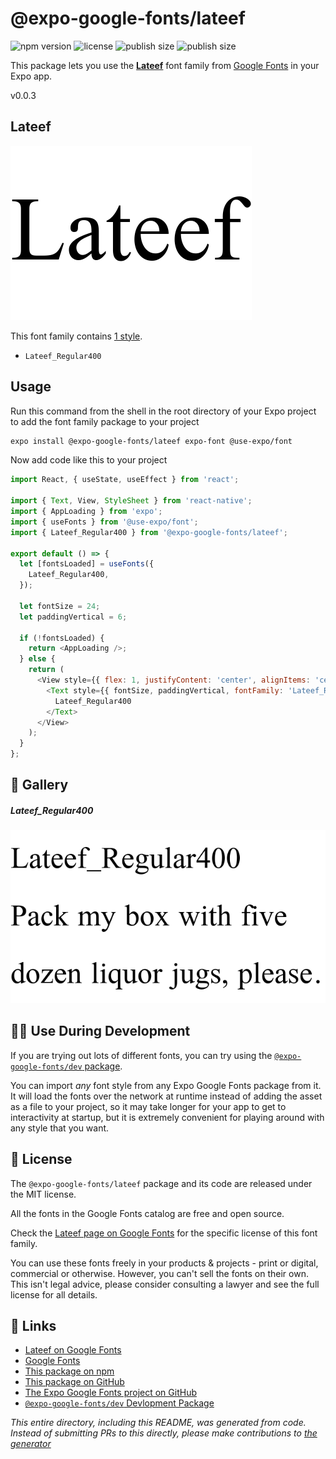 # @expo-google-fonts/lateef

![npm version](https://flat.badgen.net/npm/v/@expo-google-fonts/lateef)
![license](https://flat.badgen.net/github/license/expo/google-fonts)
![publish size](https://flat.badgen.net/packagephobia/install/@expo-google-fonts/lateef)
![publish size](https://flat.badgen.net/packagephobia/publish/@expo-google-fonts/lateef)

This package lets you use the [**Lateef**](https://fonts.google.com/specimen/Lateef) font family from [Google Fonts](https://fonts.google.com/) in your Expo app.

v0.0.3

## Lateef

![Lateef](./font-family.png)

This font family contains [1 style](#-gallery).

- `Lateef_Regular400`

## Usage

Run this command from the shell in the root directory of your Expo project to add the font family package to your project
```sh
expo install @expo-google-fonts/lateef expo-font @use-expo/font
```

Now add code like this to your project
```js
import React, { useState, useEffect } from 'react';

import { Text, View, StyleSheet } from 'react-native';
import { AppLoading } from 'expo';
import { useFonts } from '@use-expo/font';
import { Lateef_Regular400 } from '@expo-google-fonts/lateef';

export default () => {
  let [fontsLoaded] = useFonts({
    Lateef_Regular400,
  });

  let fontSize = 24;
  let paddingVertical = 6;

  if (!fontsLoaded) {
    return <AppLoading />;
  } else {
    return (
      <View style={{ flex: 1, justifyContent: 'center', alignItems: 'center' }}>
        <Text style={{ fontSize, paddingVertical, fontFamily: 'Lateef_Regular400' }}>
          Lateef_Regular400
        </Text>
      </View>
    );
  }
};

```

## 🔡 Gallery

##### Lateef_Regular400
![Lateef_Regular400](./db6ed59fb822daefac366cd24ad8a0d2b7d9bf35e1ea45490ab50b3f50b0de88.ttf.png)


## 👩‍💻 Use During Development

If you are trying out lots of different fonts, you can try using the [`@expo-google-fonts/dev` package](https://github.com/expo/google-fonts/tree/master/font-packages/dev#readme).

You can import *any* font style from any Expo Google Fonts package from it. It will load the fonts
over the network at runtime instead of adding the asset as a file to your project, so it may take longer
for your app to get to interactivity at startup, but it is extremely convenient
for playing around with any style that you want.

## 📖 License

The `@expo-google-fonts/lateef` package and its code are released under the MIT license.

All the fonts in the Google Fonts catalog are free and open source.

Check the [Lateef page on Google Fonts](https://fonts.google.com/specimen/Lateef) for the specific license of this font family.

You can use these fonts freely in your products & projects - print or digital, commercial or otherwise. However, you can't sell the fonts on their own. This isn't legal advice, please consider consulting a lawyer and see the full license for all details.

## 🔗 Links

- [Lateef on Google Fonts](https://fonts.google.com/specimen/Lateef)
- [Google Fonts](https://fonts.google.com/)
- [This package on npm](https://www.npmjs.com/package/@expo-google-fonts/lateef)
- [This package on GitHub](https://github.com/expo/google-fonts/tree/master/font-packages/lateef)
- [The Expo Google Fonts project on GitHub](https://github.com/expo/google-fonts)
- [`@expo-google-fonts/dev` Devlopment Package](https://github.com/expo/google-fonts/tree/master/font-packages/dev)


*This entire directory, including this README, was generated from code. Instead of submitting PRs to this directly, please make contributions to [the generator](https://github.com/expo/google-fonts/tree/master/packages/generator)*
